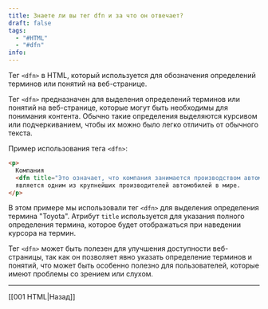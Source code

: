 ```yaml
---
title: Знаете ли вы тег dfn и за что он отвечает?
draft: false
tags:
  - "#HTML"
  - "#dfn"
info:
---
```

Тег `<dfn>` в HTML, который используется для обозначения определений терминов или понятий на веб-странице.

Тег `<dfn>` предназначен для выделения определений терминов или понятий на веб-странице, которые могут быть необходимы для понимания контента. Обычно такие определения выделяются курсивом или подчеркиванием, чтобы их можно было легко отличить от обычного текста.

Пример использования тега `<dfn>`:

```html
<p>
  Компания
  <dfn title="Это означает, что компания занимается производством автомобилей">Toyota</dfn>
  является одним из крупнейших производителей автомобилей в мире.
</p>
```

В этом примере мы использовали тег `<dfn>` для выделения определения термина "Toyota". Атрибут `title` используется для указания полного определения термина, которое будет отображаться при наведении курсора на термин.

Тег `<dfn>` может быть полезен для улучшения доступности веб-страницы, так как он позволяет явно указать определение терминов и понятий, что может быть особенно полезно для пользователей, которые имеют проблемы со зрением или слухом.

---

[[001 HTML|Назад]]